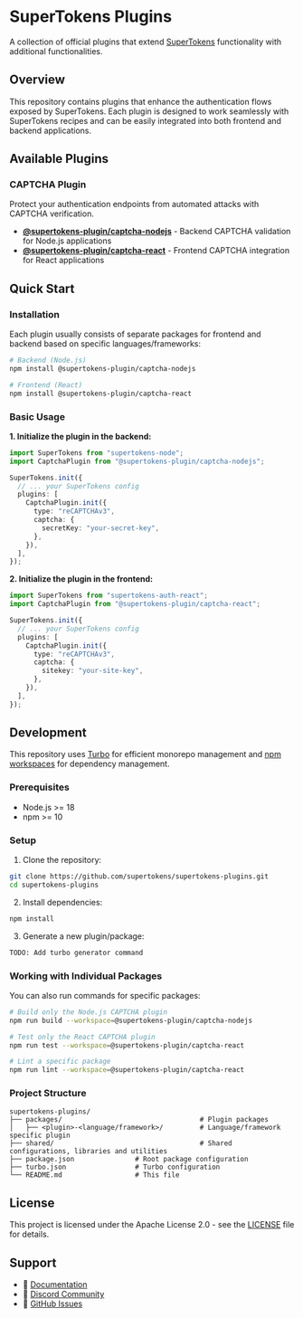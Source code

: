 # SuperTokens Plugins

A collection of official plugins that extend [SuperTokens](https://supertokens.com) functionality with additional functionalities.

## Overview

This repository contains plugins that enhance the authentication flows exposed by SuperTokens.
Each plugin is designed to work seamlessly with SuperTokens recipes and can be easily integrated into both frontend and backend applications.

## Available Plugins

### CAPTCHA Plugin

Protect your authentication endpoints from automated attacks with CAPTCHA verification.

- **[@supertokens-plugin/captcha-nodejs](./packages/captcha-nodejs)** - Backend CAPTCHA validation for Node.js applications
- **[@supertokens-plugin/captcha-react](./packages/captcha-react)** - Frontend CAPTCHA integration for React applications

## Quick Start

### Installation

Each plugin usually consists of separate packages for frontend and backend based on specific languages/frameworks:

```bash
# Backend (Node.js)
npm install @supertokens-plugin/captcha-nodejs

# Frontend (React)
npm install @supertokens-plugin/captcha-react
```

### Basic Usage

**1. Initialize the plugin in the backend:**

```typescript
import SuperTokens from "supertokens-node";
import CaptchaPlugin from "@supertokens-plugin/captcha-nodejs";

SuperTokens.init({
  // ... your SuperTokens config
  plugins: [
    CaptchaPlugin.init({
      type: "reCAPTCHAv3",
      captcha: {
        secretKey: "your-secret-key",
      },
    }),
  ],
});
```

**2. Initialize the plugin in the frontend:**

```typescript
import SuperTokens from "supertokens-auth-react";
import CaptchaPlugin from "@supertokens-plugin/captcha-react";

SuperTokens.init({
  // ... your SuperTokens config
  plugins: [
    CaptchaPlugin.init({
      type: "reCAPTCHAv3",
      captcha: {
        sitekey: "your-site-key",
      },
    }),
  ],
});
```

## Development

This repository uses [Turbo](https://turbo.build) for efficient monorepo management and [npm workspaces](https://docs.npmjs.com/cli/v7/using-npm/workspaces) for dependency management.

### Prerequisites

- Node.js >= 18
- npm >= 10

### Setup

1. Clone the repository:

```bash
git clone https://github.com/supertokens/supertokens-plugins.git
cd supertokens-plugins
```

2. Install dependencies:

```bash
npm install
```

3. Generate a new plugin/package:

```bash
TODO: Add turbo generator command
```

### Working with Individual Packages

You can also run commands for specific packages:

```bash
# Build only the Node.js CAPTCHA plugin
npm run build --workspace=@supertokens-plugin/captcha-nodejs

# Test only the React CAPTCHA plugin
npm run test --workspace=@supertokens-plugin/captcha-react

# Lint a specific package
npm run lint --workspace=@supertokens-plugin/captcha-react
```

### Project Structure

```
supertokens-plugins/
├── packages/                                  # Plugin packages
│   ├── <plugin>-<language/framework>/         # Language/framework specific plugin
├── shared/                                    # Shared configurations, libraries and utilities
├── package.json               # Root package configuration
├── turbo.json                 # Turbo configuration
└── README.md                  # This file
```

## License

This project is licensed under the Apache License 2.0 - see the [LICENSE](LICENSE) file for details.

## Support

- 📖 [Documentation](https://supertokens.com/docs)
- 💬 [Discord Community](https://supertokens.com/discord)
- 🐛 [GitHub Issues](https://github.com/supertokens/supertokens-plugins/issues)
